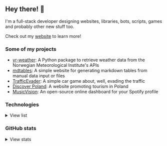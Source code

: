 ## Hey there! 👋

I'm a full-stack developer designing websites, libraries, bots, scripts, games and probably other new stuff too.

Check out my [website](https://zerowave.pages.dev/) to learn more!

### Some of my projects

- [yr-weather](https://github.com/ZeroWave022/yr-weather): A Python package to retrieve weather data from the Norwegian Meteorological Institute's APIs
- [mdtables](https://mdtables.pages.dev/): A simple website for generating markdown tables from manual data input or files
- [TrafficEvader](https://github.com/ZeroWave022/TrafficEvader): A simple car game about, well, evading the traffic
- [Discover Poland](https://github.com/ZeroWave022/DiscoverPoland): A website promoting tourism in Poland
- [MusicVision](https://github.com/ZeroWave022/MusicVision): An open-source online dashboard for your Spotify profile

### Technologies

<details>

<summary>View list</summary>

#### Programming languages

![Programming language icons](https://skillicons.dev/icons?i=py,ts,js,java,php,cs,cpp)

#### Websites: Front-end

![Front-end icons](https://skillicons.dev/icons?i=html,css,react,tailwind)

#### Websites: Frameworks & related tools

![Back-end icons](https://skillicons.dev/icons?i=nextjs,prisma,flask,vue,nginx,jquery,express,pnpm,selenium)

#### Databases

![Database icons](https://skillicons.dev/icons?i=postgres,mongodb,mysql,supabase,firebase)

#### Hosting

![Hosting icons](https://skillicons.dev/icons?i=cloudflare,raspberrypi,netlify,vercel,gcp)

#### Games

![Game icons](https://skillicons.dev/icons?i=unity)

#### Tools and utilities

![Tools and utility icons](https://skillicons.dev/icons?i=linux,git,github,githubactions,postman,obsidian,md)

</details>

### GitHub stats

<details>

<summary>View stats</summary>

![GitHub stats](https://github-readme-stats.vercel.app/api?username=ZeroWave022&theme=tokyonight&hide_border=true&show_icons=true&count_private=true)

</details>
